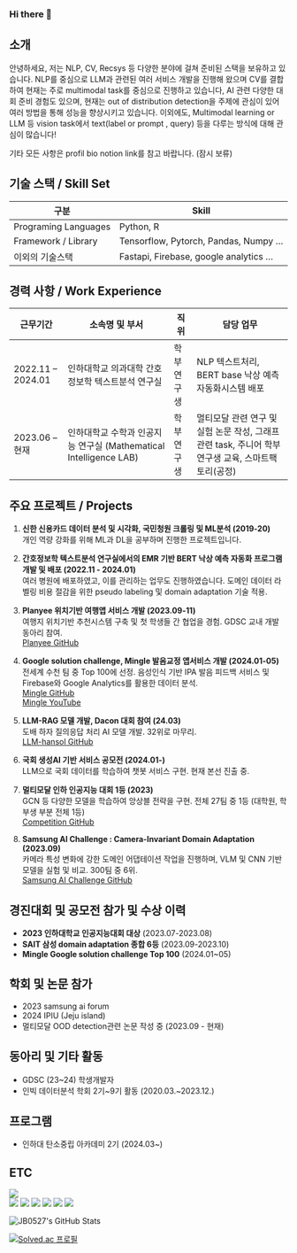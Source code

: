 ### Hi there 👋

## 소개

안녕하세요, 저는 NLP, CV, Recsys 등 다양한 분야에 걸쳐 준비된 스택을 보유하고 있습니다. NLP를 중심으로 LLM과 관련된 여러 서비스 개발을 진행해 왔으며 CV를 결합하여 현재는 주로 multimodal task를 중심으로 진행하고 있습니다, AI 관련 다양한 대회 준비 경험도 있으며, 현재는 out of distribution detection을 주제에 관심이 있어 여러 방법을 통해 성능을 향상시키고 있습니다. 이외에도, Multimodal learning or LLM 등 vision task에서 text(label or prompt , query) 등을 다루는 방식에 대해 관심이 많습니다!

기타 모든 사항은 profil bio notion link를 참고 바랍니다. 
(잠시 보류)

## 기술 스택 / Skill Set

| 구분                 | Skill                                          |
| -------------------- | ---------------------------------------------- |
| Programing Languages | Python, R                                      |
| Framework / Library  | Tensorflow, Pytorch, Pandas, Numpy …           |
| 이외의 기술스택     | Fastapi, Firebase, google analytics …          |

## 경력 사항 / Work Experience

| 근무기간        | 소속명 및 부서                                       | 직위       | 담당 업무                                          |
| --------------- | -------------------------------------------------- | ---------- | ------------------------------------------------- |
| 2022.11 – 2024.01 | 인하대학교 의과대학 간호정보학 텍스트분석 연구실       | 학부연구생  | NLP 텍스트처리, BERT base 낙상 예측 자동화시스템 배포 |
| 2023.06 – 현재    | 인하대학교 수학과 인공지능 연구실 (Mathematical Intelligence LAB) | 학부연구생  | 멀티모달 관련 연구 및 실험 논문 작성, 그래프 관련 task, 주니어 학부연구생 교육, 스마트팩토리(공정) |

## 주요 프로젝트 / Projects

1. **신한 신용카드 데이터 분석 및 시각화, 국민청원 크롤링 및 ML분석 (2019-20)**  
   개인 역량 강화를 위해 ML과 DL을 공부하며 진행한 프로젝트입니다.
   
2. **간호정보학 텍스트분석 연구실에서의 EMR 기반 BERT 낙상 예측 자동화 프로그램 개발 및 배포 (2022.11 - 2024.01)**  
   여러 병원에 배포하였고, 이를 관리하는 업무도 진행하였습니다. 도메인 데이터 라벨링 비용 절감을 위한 pseudo labeling 및 domain adaptation 기술 적용.

3. **Planyee 위치기반 여행앱 서비스 개발 (2023.09-11)**  
   여행지 위치기반 추천시스템 구축 및 첫 학생들 간 협업을 경험. GDSC 교내 개발 동아리 참여.  
   [Planyee GitHub](https://github.com/Planyee)

4. **Google solution challenge, Mingle 발음교정 앱서비스 개발 (2024.01-05)**  
   전세계 수천 팀 중 Top 100에 선정. 음성인식 기반 IPA 발음 피드백 서비스 및 Firebase와 Google Analytics를 활용한 데이터 분석.  
   [Mingle GitHub](https://github.com/JB0527/Mingle)  
   [Mingle YouTube](https://www.youtube.com/watch?v=qV6F9mGq8WM)

5. **LLM-RAG 모델 개발, Dacon 대회 참여 (24.03)**  
   도배 하자 질의응답 처리 AI 모델 개발. 32위로 마무리.  
   [LLM-hansol GitHub](https://github.com/JB0527/LLM-hansol)

6. **국회 생성AI 기반 서비스 공모전 (2024.01-)**  
   LLM으로 국회 데이터를 학습하여 챗봇 서비스 구현. 현재 본선 진출 중.

7. **멀티모달 인하 인공지능 대회 1등 (2023)**  
   GCN 등 다양한 모델을 학습하여 앙상블 전략을 구현. 전체 27팀 중 1등 (대학원, 학부생 부분 전체 1등)  
   [Competition GitHub](https://github.com/JB0527/Competition-Multi-modal-Recommender-System)

8. **Samsung AI Challenge : Camera-Invariant Domain Adaptation (2023.09)**  
   카메라 특성 변화에 강한 도메인 어댑테이션 작업을 진행하며, VLM 및 CNN 기반 모델을 실험 및 비교. 300팀 중 6위.  
   [Samsung AI Challenge GitHub](https://github.com/JB0527/Samsung_AI_Challenge)

## 경진대회 및 공모전 참가 및 수상 이력

- **2023 인하대학교 인공지능대회 대상** (2023.07-2023.08)
- **SAIT 삼성 domain adaptation 종합 6등** (2023.09-2023.10)
- **Mingle Google solution challenge Top 100** (2024.01~05)

## 학회 및 논문 참가

- 2023 samsung ai forum
- 2024 IPIU (Jeju island)
- 멀티모달 OOD detection관련 논문 작성 중 (2023.09 - 현재)

## 동아리 및 기타 활동

- GDSC (23~24) 학생개발자
- 인빅 데이터분석 학회 2기~9기 활동 (2020.03.~2023.12.)

## 프로그램

- 인하대 탄소중립 아카데미 2기 (2024.03~)

## ETC

<a href="https://hits.seeyoufarm.com"><img src="https://hits.seeyoufarm.com/api/count/incr/badge.svg?url=https%3A%2F%2Fgithub.com%2FJB0527%2Fhit-counter"/></a>           
<a href="클릭시 이동할 링크" target="_blank">
<img src="https://img.shields.io/badge/Python-3776AB?style=flat-square&logo=python&logoColor=white"/></a>
<a href="클릭시 이동할 링크" target="_blank">
<img src="https://img.shields.io/badge/PyTorch-EE4C2C?style=flat-square&logo=pytorch&logoColor=white"/></a>
<a href="클릭시 이동할 링크" target="_blank">
<img src="https://img.shields.io/badge/TensorFlow-FF6F00?style=flat-square&logo=tensorflow&logoColor=white"/></a>
<a href="클릭시 이동할 링크" target="_blank">
<img src="https://img.shields.io/badge/Numpy-013243?style=flat-square&logo=numpy&logoColor=white"/></a>
<a href="클릭시 이동할 링크" target="_blank">
<img src="https://img.shields.io/badge/Jupyter-F37626?style=flat-square&logo=jupyter&logoColor=white"/></a>
<a href="클릭시 이동할 링크" target="_blank">
<img src="https://img.shields.io/badge/Pandas-150458?style=flat-square&logo=pandas&logoColor=white"/></a>

![JB0527's GitHub Stats](https://github-readme-stats.vercel.app/api?username=jb0527&show_icons=true)

[![Solved.ac
프로필](http://mazassumnida.wtf/api/mini/generate_badge?boj={handle})](https://solved.ac/{handle})
